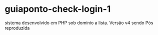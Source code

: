 # guiaponto-check-login-1

sistema desenvolvido em PHP sob dominio a lista. 
Versão v4 sendo Pós reproduzida
